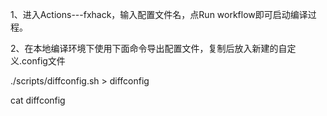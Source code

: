 1、进入Actions---fxhack，输入配置文件名，点Run workflow即可启动编译过程。

2、在本地编译环境下使用下面命令导出配置文件，复制后放入新建的自定义.config文件

./scripts/diffconfig.sh > diffconfig

cat diffconfig
